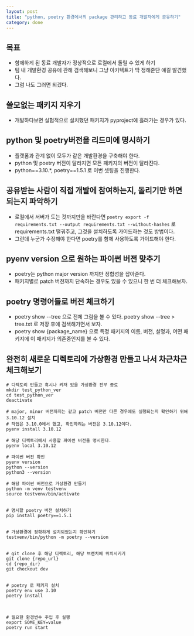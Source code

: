 ```yaml
---
layout: post
title: "python, poetry 환경에서의 package 관리하고 동료 개발자에게 공유하기"
category: done
---
```


목표
-
- 함께하게 된 동료 개발자가 정상적으로 로컬에서 돌릴 수 있게 하기
- 팀 내 개발환경 공유에 관해 검색해보니 그냥 아키텍트가 딱 정해준단 얘길 발견했다.
- 그럼 나도 그러면 되겠다.
    


쓸모없는 패키지 지우기
-
- 개발하다보면 실험적으로 설치했던 패키지가 pyproject에 흘러가는 경우가 있다.
    

python 및 poetry버전을 리드미에 명시하기
- 
- 플랫폼과 관계 없이 모두가 같은 개발환경을 구축해야 한다.
- python 및 poetry 버전이 달라지면 모든 패키지의 버전이 달라진다.
- python==3.10.*, poetry==1.5.1 로 이번 셋팅을 진행한다.

공유받는 사람이 직접 개발에 참여하는지, 돌리기만 하면 되는지 파악하기
-
- 로컬에서 서버가 도는 것까지만을 바란다면 `poetry export -f requirements.txt --output requirements.txt --without-hashes` 로 requirements.txt 떨궈주고, 그것을 설치하도록 가이드하는 것도 방법이다.
- 그런데 누군가 수정해야 한다면 poetry를 함께 사용하도록 가이드해야 한다.

pyenv version 으로 원하는 파이썬 버전 맞추기
-
- poetry는 python major version 까지만 정합성을 잡아준다.
- 패키지별로 patch 버전까지 단속하는 경우도 있을 수 있으니 한 번 더 체크해보자.
    

    
poetry 명령어들로 버전 체크하기
-
- poetry show --tree 으로 전체 그림을 볼 수 있다. poetry show --tree > tree.txt 로 저장 후에 검색해가면서 보자.
- poetry show {package_name} 으로 특정 패키지의 이름, 버전, 설명과, 어떤 패키지에 이 패키지가 의존중인지를 볼 수 있다.
    


완전히 새로운 디렉토리에 가상환경 만들고 나서 차근차근 체크해보기
-
```
# 디렉토리 만들고 혹시나 켜져 있을 가상환경 전부 종료
mkdir test_python_ver
cd test_python_ver
deactivate

# major, minor 버전까지는 같고 patch 버전만 다른 경우에도 실행되는지 확인하기 위해 3.10.12 설치
# 작업은 3.10.0에서 했고, 확인하려는 버전은 3.10.12이다.
pyenv install 3.10.12

# 해당 디렉토리에서 사용할 파이썬 버전을 명시한다.
pyenv local 3.10.12

# 파이썬 버전 확인
pyenv version
python --version 
python3 --version

# 해당 파이썬 버전으로 가상환경 만들기
python -m venv testvenv
source testvenv/bin/activate


# 명시할 poetry 버전 설치하기
pip install poetry==1.5.1


# 가상환경에 정확하게 설치되었는지 확인하기
testvenv/bin/python -m poetry --version


# git clone 후 해당 디렉토리, 해당 브랜치에 위치시키기
git clone {repo_url}
cd {repo_dir}
git checkout dev


# poetry 로 패키지 설치
poetry env use 3.10
poetry install



# 필요한 환경변수 주입 후 실행
export SOME_KEY=value
poetry run start
```
    
    

        



